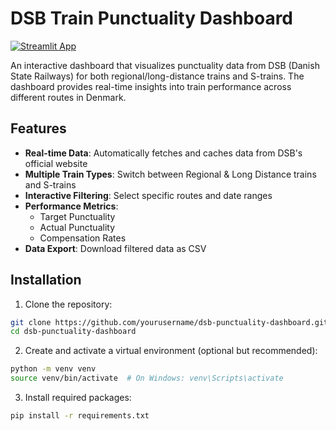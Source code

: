 # DSB Train Punctuality Dashboard

[![Streamlit App](https://static.streamlit.io/badges/streamlit_badge_black_white.svg)](https://dsb-punctuality-dashboard.streamlit.app)

An interactive dashboard that visualizes punctuality data from DSB (Danish State Railways) for both regional/long-distance trains and S-trains. The dashboard provides real-time insights into train performance across different routes in Denmark.

## Features

- **Real-time Data**: Automatically fetches and caches data from DSB's official website
- **Multiple Train Types**: Switch between Regional & Long Distance trains and S-trains
- **Interactive Filtering**: Select specific routes and date ranges
- **Performance Metrics**:
  - Target Punctuality
  - Actual Punctuality
  - Compensation Rates
- **Data Export**: Download filtered data as CSV

## Installation

1. Clone the repository:
```bash
git clone https://github.com/yourusername/dsb-punctuality-dashboard.git
cd dsb-punctuality-dashboard
```

2. Create and activate a virtual environment (optional but recommended):
```bash
python -m venv venv
source venv/bin/activate  # On Windows: venv\Scripts\activate
```

3. Install required packages:
```bash
pip install -r requirements.txt
```